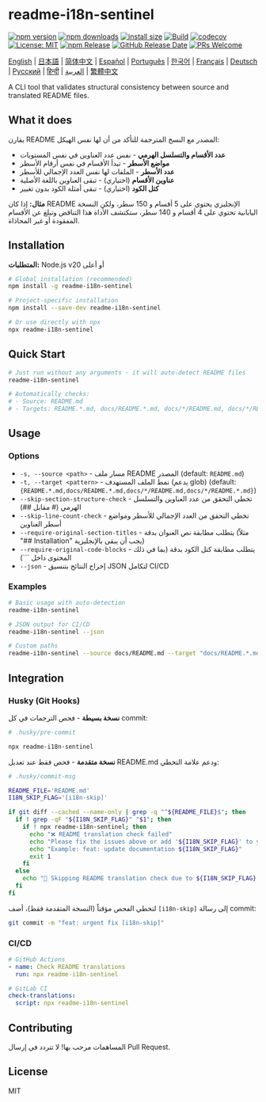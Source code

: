 # readme-i18n-sentinel

[![npm version](https://img.shields.io/npm/v/readme-i18n-sentinel.svg)](https://www.npmjs.com/package/readme-i18n-sentinel)
[![npm downloads](https://img.shields.io/npm/dm/readme-i18n-sentinel.svg)](https://www.npmjs.com/package/readme-i18n-sentinel)
[![install size](https://packagephobia.com/badge?p=readme-i18n-sentinel)](https://packagephobia.com/result?p=readme-i18n-sentinel)
[![Build](https://github.com/sugurutakahashi-1234/readme-i18n-sentinel/actions/workflows/ci-push-main.yml/badge.svg)](https://github.com/sugurutakahashi-1234/readme-i18n-sentinel/actions/workflows/ci-push-main.yml)
[![codecov](https://codecov.io/gh/sugurutakahashi-1234/readme-i18n-sentinel/graph/badge.svg)](https://codecov.io/gh/sugurutakahashi-1234/readme-i18n-sentinel)
[![License: MIT](https://img.shields.io/badge/License-MIT-yellow.svg)](https://opensource.org/licenses/MIT)
[![npm Release](https://github.com/sugurutakahashi-1234/readme-i18n-sentinel/actions/workflows/cd-npm-release.yml/badge.svg)](https://github.com/sugurutakahashi-1234/readme-i18n-sentinel/actions/workflows/cd-npm-release.yml)
[![GitHub Release Date](https://img.shields.io/github/release-date/sugurutakahashi-1234/readme-i18n-sentinel)](https://github.com/sugurutakahashi-1234/readme-i18n-sentinel/releases)
[![PRs Welcome](https://img.shields.io/badge/PRs-welcome-brightgreen.svg)](https://github.com/sugurutakahashi-1234/readme-i18n-sentinel/pulls)

[English](README.md) | [日本語](README.ja.md) | [简体中文](README.zh-CN.md) | [Español](README.es.md) | [Português](README.pt-BR.md) | [한국어](README.ko.md) | [Français](README.fr.md) | [Deutsch](README.de.md) | [Русский](README.ru.md) | [हिन्दी](README.hi.md) | [العربية](README.ar.md) | [繁體中文](README.zh-TW.md)

A CLI tool that validates structural consistency between source and translated README files.

## What it does

يقارن README المصدر مع النسخ المترجمة للتأكد من أن لها نفس الهيكل:
- **عدد الأقسام والتسلسل الهرمي** - نفس عدد العناوين في نفس المستويات
- **مواضع الأسطر** - تبدأ الأقسام في نفس أرقام الأسطر
- **عدد الأسطر** - الملفات لها نفس العدد الإجمالي للأسطر
- **عناوين الأقسام** (اختياري) - تبقى العناوين باللغة الأصلية
- **كتل الكود** (اختياري) - تبقى أمثلة الكود بدون تغيير

**مثال:** إذا كان README الإنجليزي يحتوي على 5 أقسام و 150 سطر، ولكن النسخة اليابانية تحتوي على 4 أقسام و 140 سطر، ستكتشف الأداة هذا التناقض وتبلغ عن الأقسام المفقودة أو غير المحاذاة.

## Installation

**المتطلبات:** Node.js v20 أو أعلى

```bash
# Global installation (recommended)
npm install -g readme-i18n-sentinel

# Project-specific installation
npm install --save-dev readme-i18n-sentinel

# Or use directly with npx
npx readme-i18n-sentinel
```

## Quick Start

```bash
# Just run without any arguments - it will auto-detect README files
readme-i18n-sentinel

# Automatically checks:
# - Source: README.md
# - Targets: README.*.md, docs/README.*.md, docs/*/README.md, docs/*/README.*.md
```

## Usage

### Options

- `-s, --source <path>` - مسار ملف README المصدر (default: `README.md`)
- `-t, --target <pattern>` - نمط الملف المستهدف (يدعم glob) (default: `{README.*.md,docs/README.*.md,docs/*/README.md,docs/*/README.*.md}`)
- `--skip-section-structure-check` - تخطي التحقق من عدد العناوين والتسلسل الهرمي (# مقابل ##)
- `--skip-line-count-check` - تخطي التحقق من العدد الإجمالي للأسطر ومواضع أسطر العناوين
- `--require-original-section-titles` - يتطلب مطابقة نص العنوان بدقة (مثلاً "## Installation" يجب أن يبقى بالإنجليزية)
- `--require-original-code-blocks` - يتطلب مطابقة كتل الكود بدقة (بما في ذلك المحتوى داخل ```)
- `--json` - إخراج النتائج بتنسيق JSON لتكامل CI/CD

### Examples

```bash
# Basic usage with auto-detection
readme-i18n-sentinel

# JSON output for CI/CD
readme-i18n-sentinel --json

# Custom paths
readme-i18n-sentinel --source docs/README.md --target "docs/README.*.md"
```

## Integration

### Husky (Git Hooks)

**نسخة بسيطة** - فحص الترجمات في كل commit:
```bash
# .husky/pre-commit

npx readme-i18n-sentinel
```

**نسخة متقدمة** - فحص فقط عند تعديل README.md ودعم علامة التخطي:
```bash
# .husky/commit-msg

README_FILE='README.md'
I18N_SKIP_FLAG='[i18n-skip]'

if git diff --cached --name-only | grep -q "^${README_FILE}$"; then
  if ! grep -qF "${I18N_SKIP_FLAG}" "$1"; then
    if ! npx readme-i18n-sentinel; then
      echo "❌ README translation check failed"
      echo "Please fix the issues above or add '${I18N_SKIP_FLAG}' to your commit message to skip this check."
      echo "Example: feat: update documentation ${I18N_SKIP_FLAG}"
      exit 1
    fi
  else
    echo "📖 Skipping README translation check due to ${I18N_SKIP_FLAG} flag"
  fi
fi
```

لتخطي الفحص مؤقتاً (النسخة المتقدمة فقط)، أضف `[i18n-skip]` إلى رسالة commit:
```bash
git commit -m "feat: urgent fix [i18n-skip]"
```

### CI/CD

```yaml
# GitHub Actions
- name: Check README translations
  run: npx readme-i18n-sentinel

# GitLab CI
check-translations:
  script: npx readme-i18n-sentinel
```

## Contributing

المساهمات مرحب بها! لا تتردد في إرسال Pull Request.

## License

MIT